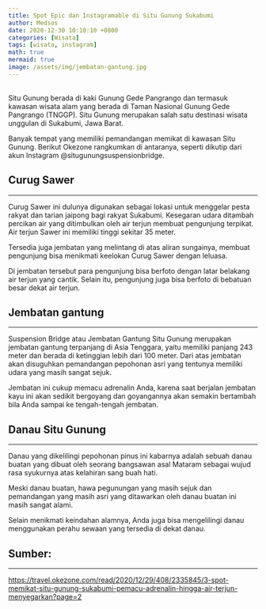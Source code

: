 ```yaml
---
title: Spot Epic dan Instagramable di Situ Gunung Sukabumi
author: Medsos
date: 2020-12-30 10:10:10 +0800
categories: [Wisata]
tags: [wisata, instagram]
math: true
mermaid: true
image: /assets/img/jembatan-gantung.jpg
---
```

<br>
Situ Gunung berada di kaki Gunung Gede Pangrango dan termasuk kawasan wisata alam yang berada di Taman Nasional Gunung Gede Pangrango (TNGGP). Situ Gunung merupakan salah satu destinasi wisata unggulan di Sukabumi, Jawa Barat. 

Banyak tempat yang memiliki pemandangan memikat di kawasan Situ Gunung. Berikut Okezone rangkumkan di antaranya, seperti dikutip dari akun Instagram @situgunungsuspensionbridge.

## Curug Sawer
---
Curug Sawer ini dulunya digunakan sebagai lokasi untuk menggelar pesta rakyat dan tarian jaipong bagi rakyat Sukabumi.
Kesegaran udara ditambah percikan air yang ditimbulkan oleh air terjun membuat pengunjung terpikat. Air terjun Sawer ini memiliki tinggi sekitar 35 meter.

Tersedia juga jembatan yang melintang di atas aliran sungainya, membuat pengunjung bisa menikmati keelokan Curug Sawer dengan leluasa.

Di jembatan tersebut para pengunjung bisa berfoto dengan latar belakang air terjun yang cantik. Selain itu, pengunjung juga bisa berfoto di bebatuan besar dekat air terjun.
<br>

## Jembatan gantung
---
Suspension Bridge atau Jembatan Gantung Situ Gunung merupakan jembatan gantung terpanjang di Asia Tenggara, yaitu memiliki panjang 243 meter dan berada di ketinggian lebih dari 100 meter.
Dari atas jembatan akan disuguhkan pemandangan pepohonan asri yang tentunya memiliki udara yang masih sangat sejuk.

Jembatan ini cukup memacu adrenalin Anda, karena saat berjalan jembatan kayu ini akan sedikit bergoyang dan goyangannya akan semakin bertambah bila Anda sampai ke tengah-tengah jembatan.
<br>

## Danau Situ Gunung
---
Danau yang dikelilingi pepohonan pinus ini kabarnya adalah sebuah danau buatan yang dibuat oleh seorang bangsawan asal Mataram sebagai wujud rasa syukurnya atas kelahiran sang buah hati.

Meski danau buatan, hawa pegunungan yang masih sejuk dan pemandangan yang masih asri yang ditawarkan oleh danau buatan ini masih sangat alami.

Selain menikmati keindahan alamnya, Anda juga bisa mengelilingi danau menggunakan perahu sewaan yang tersedia di dekat danau.
<br>

## Sumber:
---
https://travel.okezone.com/read/2020/12/29/408/2335845/3-spot-memikat-situ-gunung-sukabumi-pemacu-adrenalin-hingga-air-terjun-menyegarkan?page=2

